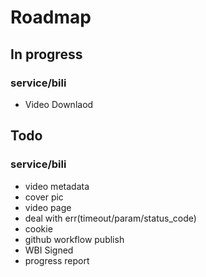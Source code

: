 # Roadmap

## In progress
### service/bili
- Video Downlaod

## Todo
### service/bili
- video metadata
- cover pic
- video page
- deal with err(timeout/param/status_code)
- cookie
- github workflow publish
- WBI Signed
- progress report